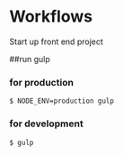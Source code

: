 # Workflows
Start up front end project

##run gulp
### for production
```
$ NODE_ENV=production gulp
```

### for development
```
$ gulp
```